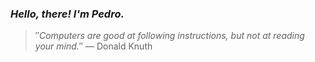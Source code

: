 ### *Hello, there! I'm Pedro.*
> ″*Computers are good at following instructions, but not at reading your mind.*″
 — Donald Knuth
